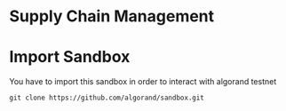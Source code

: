 # Supply Chain Management

# Import Sandbox

You have to import this sandbox in order to interact with algorand testnet

```
git clone https://github.com/algorand/sandbox.git
```
